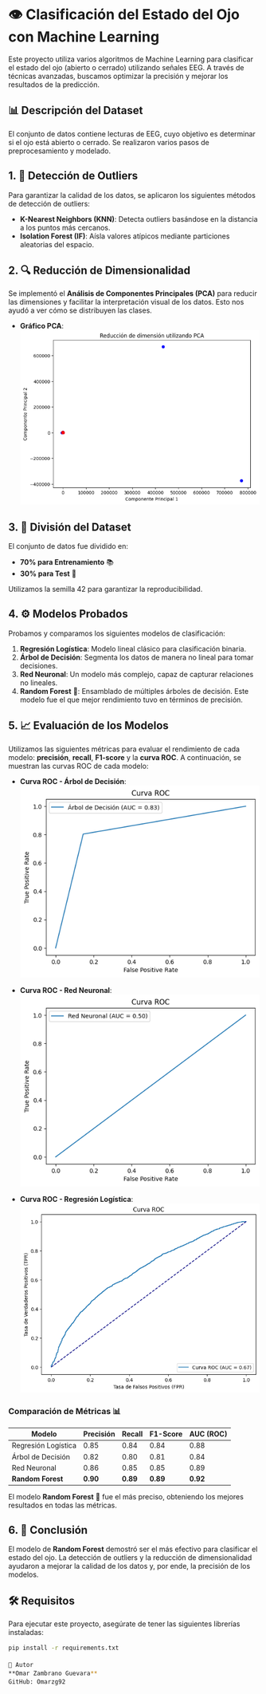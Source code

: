 # 👁️ Clasificación del Estado del Ojo con Machine Learning

Este proyecto utiliza varios algoritmos de Machine Learning para clasificar el estado del ojo (abierto o cerrado) utilizando señales EEG. A través de técnicas avanzadas, buscamos optimizar la precisión y mejorar los resultados de la predicción. 

## 📊 Descripción del Dataset

El conjunto de datos contiene lecturas de EEG, cuyo objetivo es determinar si el ojo está abierto o cerrado. Se realizaron varios pasos de preprocesamiento y modelado.

## 1. 🚨 **Detección de Outliers**

Para garantizar la calidad de los datos, se aplicaron los siguientes métodos de detección de outliers:

- **K-Nearest Neighbors (KNN)**: Detecta outliers basándose en la distancia a los puntos más cercanos.
- **Isolation Forest (IF)**: Aísla valores atípicos mediante particiones aleatorias del espacio.

## 2. 🔍 **Reducción de Dimensionalidad**

Se implementó el **Análisis de Componentes Principales (PCA)** para reducir las dimensiones y facilitar la interpretación visual de los datos. Esto nos ayudó a ver cómo se distribuyen las clases.

- **Gráfico PCA**:  
  ![Reducción PCA](reducciónPCA.png)

## 3. 📑 **División del Dataset**

El conjunto de datos fue dividido en:
- **70% para Entrenamiento** 📚
- **30% para Test** 🧪

Utilizamos la semilla 42 para garantizar la reproducibilidad.

## 4. ⚙️ **Modelos Probados**

Probamos y comparamos los siguientes modelos de clasificación:

1. **Regresión Logística**: Modelo lineal clásico para clasificación binaria.
2. **Árbol de Decisión**: Segmenta los datos de manera no lineal para tomar decisiones.
3. **Red Neuronal**: Un modelo más complejo, capaz de capturar relaciones no lineales.
4. **Random Forest** 🌳: Ensamblado de múltiples árboles de decisión. Este modelo fue el que mejor rendimiento tuvo en términos de precisión.

## 5. 📈 **Evaluación de los Modelos**

Utilizamos las siguientes métricas para evaluar el rendimiento de cada modelo: **precisión**, **recall**, **F1-score** y la **curva ROC**. A continuación, se muestran las curvas ROC de cada modelo:

- **Curva ROC - Árbol de Decisión**:  
  ![ROC Árbol de Decisión](ROC-ArbolDecisión.png)

- **Curva ROC - Red Neuronal**:  
  ![ROC Red Neuronal](ROC-RNeuronal.png)

- **Curva ROC - Regresión Logística**:  
  ![ROC Regresión Logística](ROC-Rlogistica.png)

### Comparación de Métricas 📊

| Modelo               | Precisión | Recall  | F1-Score | AUC (ROC) |
|----------------------|-----------|---------|----------|-----------|
| Regresión Logística   | 0.85      | 0.84    | 0.84     | 0.88      |
| Árbol de Decisión     | 0.82      | 0.80    | 0.81     | 0.84      |
| Red Neuronal          | 0.86      | 0.85    | 0.85     | 0.89      |
| **Random Forest**     | **0.90**  | **0.89**| **0.89** | **0.92**  |

El modelo **Random Forest** 🌳 fue el más preciso, obteniendo los mejores resultados en todas las métricas.

## 6. 🎯 **Conclusión**

El modelo de **Random Forest** demostró ser el más efectivo para clasificar el estado del ojo. La detección de outliers y la reducción de dimensionalidad ayudaron a mejorar la calidad de los datos y, por ende, la precisión de los modelos.

## 🛠️ **Requisitos**

Para ejecutar este proyecto, asegúrate de tener las siguientes librerías instaladas:

```bash
pip install -r requirements.txt

📌 Autor
**Omar Zambrano Guevara**
GitHub: Omarzg92